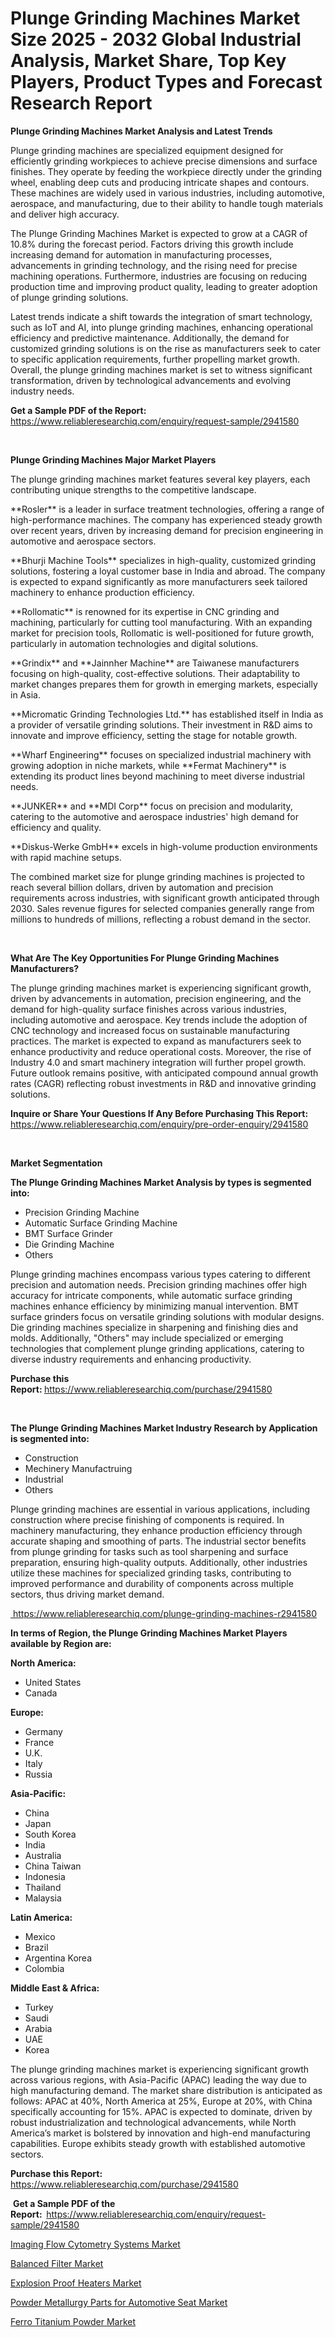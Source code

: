 <p><h1>Plunge Grinding Machines Market Size 2025 - 2032 Global Industrial Analysis, Market Share, Top Key Players, Product Types and Forecast Research Report</h1></p><p><strong>Plunge Grinding Machines Market Analysis and Latest Trends</strong></p>
<p><p>Plunge grinding machines are specialized equipment designed for efficiently grinding workpieces to achieve precise dimensions and surface finishes. They operate by feeding the workpiece directly under the grinding wheel, enabling deep cuts and producing intricate shapes and contours. These machines are widely used in various industries, including automotive, aerospace, and manufacturing, due to their ability to handle tough materials and deliver high accuracy.</p><p>The Plunge Grinding Machines Market is expected to grow at a CAGR of 10.8% during the forecast period. Factors driving this growth include increasing demand for automation in manufacturing processes, advancements in grinding technology, and the rising need for precise machining operations. Furthermore, industries are focusing on reducing production time and improving product quality, leading to greater adoption of plunge grinding solutions.</p><p>Latest trends indicate a shift towards the integration of smart technology, such as IoT and AI, into plunge grinding machines, enhancing operational efficiency and predictive maintenance. Additionally, the demand for customized grinding solutions is on the rise as manufacturers seek to cater to specific application requirements, further propelling market growth. Overall, the plunge grinding machines market is set to witness significant transformation, driven by technological advancements and evolving industry needs.</p></p>
<p><strong>Get a Sample PDF of the Report:&nbsp;</strong> <a href="https://www.reliableresearchiq.com/enquiry/request-sample/2941580?utm_campaign=1137&utm_medium=2&utm_source=Github&utm_content=ia&utm_term=15032025&utm_id=plunge-grinding-machines">https://www.reliableresearchiq.com/enquiry/request-sample/2941580</a></p>
<p>&nbsp;</p>
<p><strong>Plunge Grinding Machines Major Market Players</strong></p>
<p><p>The plunge grinding machines market features several key players, each contributing unique strengths to the competitive landscape.</p><p>**Rosler** is a leader in surface treatment technologies, offering a range of high-performance machines. The company has experienced steady growth over recent years, driven by increasing demand for precision engineering in automotive and aerospace sectors. </p><p>**Bhurji Machine Tools** specializes in high-quality, customized grinding solutions, fostering a loyal customer base in India and abroad. The company is expected to expand significantly as more manufacturers seek tailored machinery to enhance production efficiency.</p><p>**Rollomatic** is renowned for its expertise in CNC grinding and machining, particularly for cutting tool manufacturing. With an expanding market for precision tools, Rollomatic is well-positioned for future growth, particularly in automation technologies and digital solutions.</p><p>**Grindix** and **Jainnher Machine** are Taiwanese manufacturers focusing on high-quality, cost-effective solutions. Their adaptability to market changes prepares them for growth in emerging markets, especially in Asia.</p><p>**Micromatic Grinding Technologies Ltd.** has established itself in India as a provider of versatile grinding solutions. Their investment in R&D aims to innovate and improve efficiency, setting the stage for notable growth.</p><p>**Wharf Engineering** focuses on specialized industrial machinery with growing adoption in niche markets, while **Fermat Machinery** is extending its product lines beyond machining to meet diverse industrial needs.</p><p>**JUNKER** and **MDI Corp** focus on precision and modularity, catering to the automotive and aerospace industries' high demand for efficiency and quality.</p><p>**Diskus-Werke GmbH** excels in high-volume production environments with rapid machine setups. </p><p>The combined market size for plunge grinding machines is projected to reach several billion dollars, driven by automation and precision requirements across industries, with significant growth anticipated through 2030. Sales revenue figures for selected companies generally range from millions to hundreds of millions, reflecting a robust demand in the sector.</p></p>
<p>&nbsp;</p>
<p><strong>What Are The Key Opportunities For Plunge Grinding Machines Manufacturers?</strong></p>
<p><p>The plunge grinding machines market is experiencing significant growth, driven by advancements in automation, precision engineering, and the demand for high-quality surface finishes across various industries, including automotive and aerospace. Key trends include the adoption of CNC technology and increased focus on sustainable manufacturing practices. The market is expected to expand as manufacturers seek to enhance productivity and reduce operational costs. Moreover, the rise of Industry 4.0 and smart machinery integration will further propel growth. Future outlook remains positive, with anticipated compound annual growth rates (CAGR) reflecting robust investments in R&D and innovative grinding solutions.</p></p>
<p><strong>Inquire or Share Your Questions If Any Before Purchasing This Report:</strong> <a href="https://www.reliableresearchiq.com/enquiry/pre-order-enquiry/2941580?utm_campaign=1137&utm_medium=2&utm_source=Github&utm_content=ia&utm_term=15032025&utm_id=plunge-grinding-machines">https://www.reliableresearchiq.com/enquiry/pre-order-enquiry/2941580</a></p>
<p>&nbsp;</p>
<p><strong>Market Segmentation</strong></p>
<p><strong>The Plunge Grinding Machines Market Analysis by types is segmented into:</strong></p>
<p><ul><li>Precision Grinding Machine</li><li>Automatic Surface Grinding Machine</li><li>BMT Surface Grinder</li><li>Die Grinding Machine</li><li>Others</li></ul></p>
<p><p>Plunge grinding machines encompass various types catering to different precision and automation needs. Precision grinding machines offer high accuracy for intricate components, while automatic surface grinding machines enhance efficiency by minimizing manual intervention. BMT surface grinders focus on versatile grinding solutions with modular designs. Die grinding machines specialize in sharpening and finishing dies and molds. Additionally, "Others" may include specialized or emerging technologies that complement plunge grinding applications, catering to diverse industry requirements and enhancing productivity.</p></p>
<p><strong>Purchase this Report:&nbsp;</strong><a href="https://www.reliableresearchiq.com/purchase/2941580?utm_campaign=1137&utm_medium=2&utm_source=Github&utm_content=ia&utm_term=15032025&utm_id=plunge-grinding-machines">https://www.reliableresearchiq.com/purchase/2941580</a></p>
<p>&nbsp;</p>
<p><strong>The Plunge Grinding Machines Market Industry Research by Application is segmented into:</strong></p>
<p><ul><li>Construction</li><li>Mechinery Manufactruing</li><li>Industrial</li><li>Others</li></ul></p>
<p><p>Plunge grinding machines are essential in various applications, including construction where precise finishing of components is required. In machinery manufacturing, they enhance production efficiency through accurate shaping and smoothing of parts. The industrial sector benefits from plunge grinding for tasks such as tool sharpening and surface preparation, ensuring high-quality outputs. Additionally, other industries utilize these machines for specialized grinding tasks, contributing to improved performance and durability of components across multiple sectors, thus driving market demand.</p></p>
<p><a href="https://www.reliableresearchiq.com/plunge-grinding-machines-r2941580?utm_campaign=1137&utm_medium=2&utm_source=Github&utm_content=ia&utm_term=15032025&utm_id=plunge-grinding-machines">&nbsp;https://www.reliableresearchiq.com/plunge-grinding-machines-r2941580</a></p>
<p><strong>In terms of Region, the Plunge Grinding Machines Market Players available by Region are:</strong></p>
<p>
    <p> <strong> North America: </strong>
        <ul>
            <li>United States</li>
            <li>Canada</li>
        </ul>
        </p> 
    <p> <strong> Europe: </strong>
        <ul>
            <li>Germany</li>
            <li>France</li>
            <li>U.K.</li>
            <li>Italy</li>
            <li>Russia</li>
        </ul>
        </p> 
    <p> <strong> Asia-Pacific: </strong>
        <ul>
            <li>China</li>
            <li>Japan</li>
            <li>South Korea</li>
            <li>India</li>
            <li>Australia</li>
            <li>China Taiwan</li>
            <li>Indonesia</li>
            <li>Thailand</li>
            <li>Malaysia</li>
        </ul>
        </p> 
    <p> <strong> Latin America: </strong>
        <ul>
            <li>Mexico</li>
            <li>Brazil</li>
            <li>Argentina Korea</li>
            <li>Colombia</li>
        </ul>
        </p> 
    <p> <strong> Middle East & Africa: </strong>
        <ul>
            <li>Turkey</li>
            <li>Saudi</li>
            <li>Arabia</li>
            <li>UAE</li>
            <li>Korea</li>
        </ul>
    </p>
    </p>
<p><p>The plunge grinding machines market is experiencing significant growth across various regions, with Asia-Pacific (APAC) leading the way due to high manufacturing demand. The market share distribution is anticipated as follows: APAC at 40%, North America at 25%, Europe at 20%, with China specifically accounting for 15%. APAC is expected to dominate, driven by robust industrialization and technological advancements, while North America’s market is bolstered by innovation and high-end manufacturing capabilities. Europe exhibits steady growth with established automotive sectors.</p></p>
<p><strong>Purchase this Report: </strong><a href="https://www.reliableresearchiq.com/purchase/2941580?utm_campaign=1137&utm_medium=2&utm_source=Github&utm_content=ia&utm_term=15032025&utm_id=plunge-grinding-machines">https://www.reliableresearchiq.com/purchase/2941580</a></p>
<p>&nbsp;<strong>Get a Sample PDF of the Report:&nbsp;&nbsp;</strong><a href="https://www.reliableresearchiq.com/enquiry/request-sample/2941580?utm_campaign=1137&utm_medium=2&utm_source=Github&utm_content=ia&utm_term=15032025&utm_id=plunge-grinding-machines">https://www.reliableresearchiq.com/enquiry/request-sample/2941580</a></p>
<p><strong></strong></p>
<p><p><a href="https://github.com/burnicndole/Market-Research-Report-List-1/blob/main/imaging-flow-cytometry-systems-market.md?utm_campaign=1137&utm_medium=2&utm_source=Github&utm_content=ia&utm_term=15032025&utm_id=plunge-grinding-machines">Imaging Flow Cytometry Systems Market</a></p><p><a href="https://github.com/rutupueyed/Market-Research-Report-List-1/blob/main/balanced-filter-market.md?utm_campaign=1137&utm_medium=2&utm_source=Github&utm_content=ia&utm_term=15032025&utm_id=plunge-grinding-machines">Balanced Filter Market</a></p><p><a href="https://github.com/navodfetiya/Market-Research-Report-List-1/blob/main/explosion-proof-heaters-market.md?utm_campaign=1137&utm_medium=2&utm_source=Github&utm_content=ia&utm_term=15032025&utm_id=plunge-grinding-machines">Explosion Proof Heaters Market</a></p><p><a href="https://github.com/cevzarvargem/Market-Research-Report-List-1/blob/main/powder-metallurgy-parts-for-automotive-seat-market.md?utm_campaign=1137&utm_medium=2&utm_source=Github&utm_content=ia&utm_term=15032025&utm_id=plunge-grinding-machines">Powder Metallurgy Parts for Automotive Seat Market</a></p><p><a href="https://github.com/hurstsaqibyl/Market-Research-Report-List-1/blob/main/ferro-titanium-powder-market.md?utm_campaign=1137&utm_medium=2&utm_source=Github&utm_content=ia&utm_term=15032025&utm_id=plunge-grinding-machines">Ferro Titanium Powder Market</a></p></p>